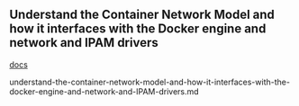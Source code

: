 ## Understand the Container Network Model and how it interfaces with the Docker engine and network and IPAM drivers

[docs](https://success.docker.com/article/networking/)

understand-the-container-network-model-and-how-it-interfaces-with-the-docker-engine-and-network-and-IPAM-drivers.md
